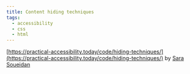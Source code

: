 ```yaml
---
title: Content hiding techniques
tags:
  - accessibility
  - css
  - html
---
```


[https://practical-accessibility.today/code/hiding-techniques/](https://practical-accessibility.today/code/hiding-techniques/) by [Sara Soueidan](https://sarasoueidan.com)

